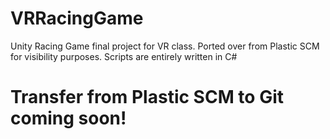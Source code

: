 # VRRacingGame
Unity Racing Game final project for VR class.  Ported over from Plastic SCM for visibility purposes.
Scripts are entirely written in C#


# Transfer from Plastic SCM to Git coming soon!
